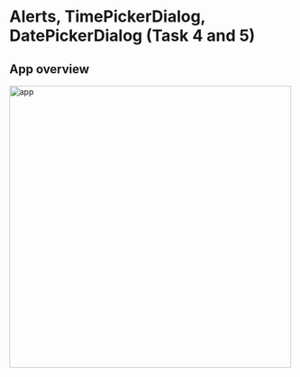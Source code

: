 # Alerts, TimePickerDialog, DatePickerDialog (Task 4 and 5)

## App overview

<img src="alerts_date_time.gif" alt="app" height="500">
